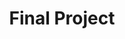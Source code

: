 ---
title: Final Project
tag: final project
layout: project
lessons: [lesson23, lesson24, lesson25, lesson26, lesson27, lesson28]
---